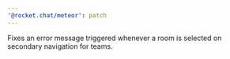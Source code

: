 ```yaml
---
'@rocket.chat/meteor': patch
---
```


Fixes an error message triggered whenever a room is selected on secondary navigation for teams.
